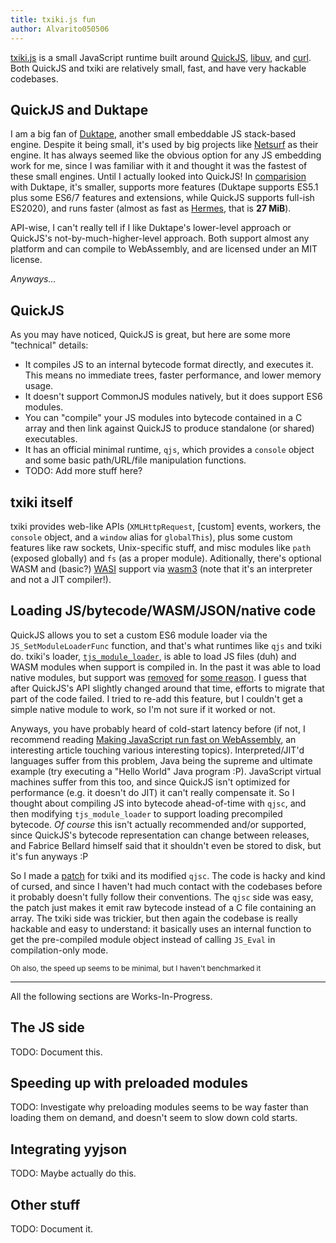 ```yaml
---
title: txiki.js fun
author: Alvarito050506
---
```


[txiki.js](https://github.com/saghul/txiki.js) is a small JavaScript runtime
built around [QuickJS](https://bellard.org/quickjs/), [libuv](https://libuv.org/),
and [curl](https://curl.se/). Both QuickJS and txiki are relatively small,
fast, and have very hackable codebases.

## QuickJS and Duktape
I am a big fan of [Duktape](https://duktape.org/), another small embeddable
JS stack-based engine. Despite it being small, it's used by big projects
like [Netsurf](http://www.netsurf-browser.org/) as their engine. It has always
seemed like the obvious option for any JS embedding work for me, since I
was familiar with it and thought it was the fastest of these small engines.
Until I actually looked into QuickJS! In [comparision](https://bellard.org/quickjs/bench.html)
with Duktape, it's smaller, supports more features (Duktape supports ES5.1
plus some ES6/7 features and extensions, while QuickJS supports full-ish ES2020),
and runs faster (almost as fast as [Hermes](https://hermesengine.dev), that is **27 MiB**).

API-wise, I can't really tell if I like Duktape's lower-level approach or
QuickJS's not-by-much-higher-level approach. Both support almost any platform
and can compile to WebAssembly, and are licensed under an MIT license.

_Anyways..._

## QuickJS
As you may have noticed, QuickJS is great, but here are some more "technical"
details:
 + It compiles JS to an internal bytecode format directly, and executes it.
   This means no immediate trees, faster performance, and lower memory usage.
 + It doesn't support CommonJS modules natively, but it does support ES6
   modules.
 + You can "compile" your JS modules into bytecode contained in a C array
   and then link against QuickJS to produce standalone (or shared) executables.
 + It has an official minimal runtime, `qjs`, which provides a `console`
   object and some basic path/URL/file manipulation functions.
 + TODO: Add more stuff here?

## txiki itself
txiki provides web-like APIs (`XMLHttpRequest`, [custom] events, workers,
the `console` object, and a `window` alias for `globalThis`), plus some
custom features like raw sockets, Unix-specific stuff, and misc modules
like `path` (exposed globally) and `fs` (as a proper module). Aditionally,
there's optional WASM and (basic?) [WASI](https://wasi.dev) support via
[wasm3](https://github.com/wasm3/wasm3) (note that it's an interpreter and
not a JIT compiler!).

## Loading JS/bytecode/WASM/JSON/native code
QuickJS allows you to set a custom ES6 module loader via the `JS_SetModuleLoaderFunc`
function, and that's what runtimes like `qjs` and txiki do. txiki's loader,
[`tjs_module_loader`](https://github.com/saghul/txiki.js/blob/master/src/modules.c#L71),
is able to load JS files (duh) and WASM modules when support is compiled
in. In the past it was able to load native modules, but support was [removed](https://github.com/saghul/txiki.js/commit/f7bef82f380c5310ed58efacbc602272118089b1)
for [some reason](https://github.com/saghul/txiki.js/issues/159#issuecomment-749551308).
I guess that after QuickJS's API slightly changed around that time, efforts
to migrate that part of the code failed. I tried to re-add this feature,
but I couldn't get a simple native module to work, so I'm not sure if it
worked or not.

Anyways, you have probably heard of cold-start latency before (if not, I
recommend reading [Making JavaScript run fast on WebAssembly](https://bytecodealliance.org/articles/making-javascript-run-fast-on-webassembly),
an interesting article touching various interesting topics). Interpreted/JIT'd
languages suffer from this problem, Java being the supreme and ultimate example
(try executing a "Hello World" Java program :P). JavaScript virtual machines
suffer from this too, and since QuickJS isn't optimized for performance
(e.g. it doesn't do JIT) it can't really compensate it. So I thought about
compiling JS into bytecode ahead-of-time with `qjsc`, and then modifying
`tjs_module_loader` to support loading precompiled bytecode. _Of course_
this isn't actually recommended and/or supported, since QuickJS's bytecode
representation can change between releases, and Fabrice Bellard himself said
that it shouldn't even be stored to disk, but it's fun anyways :P

So I made a [patch](../assets/00_bytecode.patch) for txiki and its modified `qjsc`.
The code is hacky and kind of cursed, and since I haven't had much contact
with the codebases before it probably doesn't fully follow their conventions.
The `qjsc` side was easy, the patch just makes it emit raw bytecode instead
of a C file containing an array. The txiki side was trickier, but then again
the codebase is really hackable and easy to understand: it basically uses
an internal function to get the pre-compiled module object instead of calling
`JS_Eval` in compilation-only mode.

<small>Oh also, the speed up seems to be minimal, but I haven't benchmarked it</small>

---

All the following sections are Works-In-Progress.

## The JS side
TODO: Document this.

## Speeding up with preloaded modules
TODO: Investigate why preloading modules seems to be way faster than loading
them on demand, and doesn't seem to slow down cold starts.

## Integrating yyjson
TODO: Maybe actually do this.

## Other stuff
TODO: Document it.
